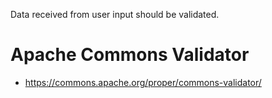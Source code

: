 Data received from user input should be validated.

# Apache Commons Validator
- https://commons.apache.org/proper/commons-validator/

